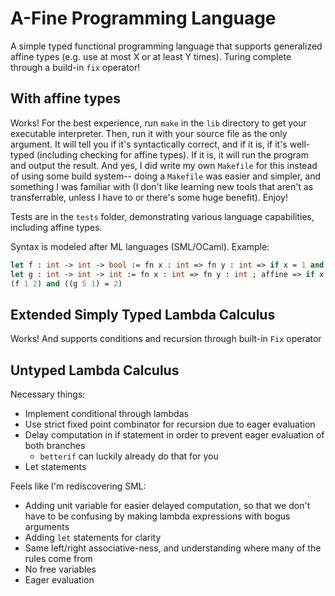 # A-Fine Programming Language
A simple typed functional programming language that supports generalized affine types (e.g. use at most X or at least Y times). Turing complete through a build-in `fix` operator!

## With affine types
Works! For the best experience, run `make` in the `lib` directory to get your executable interpreter. Then, run it with your source file as the only argument. It will tell you if it's syntactically correct, and if it is, if it's well-typed (including checking for affine types). If it is, it will run the program and output the result. And yes, I did write my own `Makefile` for this instead of using some build system-- doing a `Makefile` was easier and simpler, and something I was familiar with (I don't like learning new tools that aren't as transferrable, unless I have to or there's some huge benefit). Enjoy!

Tests are in the `tests` folder, demonstrating various language capabilities, including affine types. 

Syntax is modeled after ML languages (SML/OCaml). Example:

```ocaml
let f : int -> int -> bool := fn x : int => fn y : int => if x = 1 and y = 2 then true else false in
let g : int -> int -> int := fn x : int => fn y : int ; affine => if x = 5 then y + 1 else y + 2 in
(f 1 2) and ((g 5 1) = 2)
```

## Extended Simply Typed Lambda Calculus
Works! And supports conditions and recursion through built-in `Fix` operator

## Untyped Lambda Calculus
Necessary things:
* Implement conditional through lambdas
* Use strict fixed point combinator for recursion due to eager evaluation
* Delay computation in if statement in order to prevent eager evaluation of both branches
    * `betterif` can luckily already do that for you
* Let statements

Feels like I'm rediscovering SML:
* Adding unit variable for easier delayed computation, so that we don't have to be confusing by making lambda expressions with bogus arguments
* Adding `let` statements for clarity
* Same left/right associative-ness, and understanding where many of the rules come from
* No free variables
* Eager evaluation
